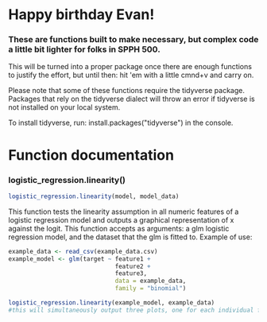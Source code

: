 <h1>Happy birthday Evan!</h1>
<h3>These are functions built to make necessary, but complex code a little bit lighter for folks in SPPH 500.</h3>
<p>This will be turned into a proper package once there are enough functions to justify the effort, but until then: hit 'em with a little cmnd+v and carry on.</p>
<p>Please note that some of these functions require the tidyverse package. Packages that rely on the tidyverse dialect will throw an error if tidyverse is not installed on your local system.</p>
<p>To install tidyverse, run: install.packages("tidyverse") in the console. </p>

<h1>Function documentation</h1>
<h3>logistic_regression.linearity()</h3>

```r
logistic_regression.linearity(model, model_data)
```
<p>This function tests the linearity assumption in all numeric features of a logistic regression model and outputs a graphical representation of x against the logit. 
  This function accepts as arguments: a glm logistic regression model, and the dataset that the glm is fitted to. Example of use:</p>

```r
example_data <- read_csv(example_data.csv)
example_model <- glm(target ~ feature1 +
                              feature2 +
                              feature3,
                              data = example_data,
                              family = "binomial")

logistic_regression.linearity(example_model, example_data)
#this will simultaneously output three plots, one for each individual feature with a loess line to demonstrate the linearity 
```
